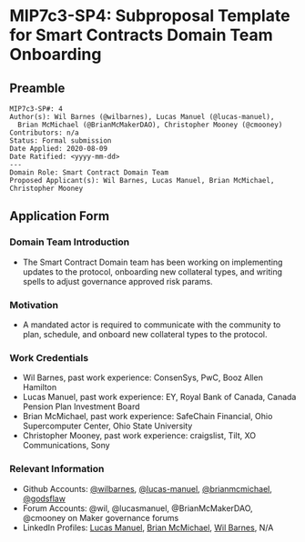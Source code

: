 # MIP7c3-SP4: Subproposal Template for Smart Contracts Domain Team Onboarding

## Preamble
```
MIP7c3-SP#: 4
Author(s): Wil Barnes (@wilbarnes), Lucas Manuel (@lucas-manuel), 
  Brian McMichael (@BrianMcMakerDAO), Christopher Mooney (@cmooney)
Contributors: n/a
Status: Formal submission
Date Applied: 2020-08-09
Date Ratified: <yyyy-mm-dd>
---
Domain Role: Smart Contract Domain Team
Proposed Applicant(s): Wil Barnes, Lucas Manuel, Brian McMichael, Christopher Mooney
```
## Application Form

### Domain Team Introduction

-  The Smart Contract Domain team has been working on implementing updates to the protocol, onboarding new collateral types, and writing spells to adjust governance approved risk params.
    

### Motivation

- A mandated actor is required to communicate with the community to plan, schedule, and onboard new collateral types to the protocol.
    

### Work Credentials

-   Wil Barnes, past work experience: ConsenSys, PwC, Booz Allen Hamilton
-   Lucas Manuel, past work experience: EY, Royal Bank of Canada, Canada Pension Plan Investment Board
-   Brian McMichael, past work experience: SafeChain Financial, Ohio Supercomputer Center, Ohio State University
-   Christopher Mooney, past work experience: craigslist, Tilt, XO Communications, Sony
    
### Relevant Information
    
- Github Accounts: [@wilbarnes](https://github.com/wilbarnes), [@lucas-manuel](https://github.com/lucas-manuel), [@brianmcmichael](https://github.com/brianmcmichael), [@godsflaw](https://github.com/godsflaw)
- Forum Accounts: @wil, @lucasmanuel, @BrianMcMakerDAO, @cmooney on Maker governance forums
- LinkedIn Profiles: [Lucas Manuel](https://www.linkedin.com/in/lucas-manuel/), [Brian McMichael](https://www.linkedin.com/in/brianmcmichael/), [Wil Barnes](https://www.linkedin.com/in/wfbarnes/), N/A
